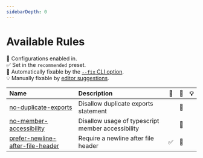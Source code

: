 ```yaml
---
sidebarDepth: 0
---
```


# Available Rules

💼 Configurations enabled in.\
✅ Set in the `recommended` preset.\
🔧 Automatically fixable by the [`--fix` CLI option](https://eslint.org/docs/user-guide/command-line-interface#--fix).\
💡 Manually fixable by [editor suggestions](https://eslint.org/docs/developer-guide/working-with-rules#providing-suggestions).

| Name                                                                             | Description                                       | 💼  | 🔧  | 💡  |
| :------------------------------------------------------------------------------- | :------------------------------------------------ | :-: | :-: | :-: |
| [no-duplicate-exports](/rules/no-duplicate-exports.html)                         | Disallow duplicate exports statement              |     | 🔧  |     |
| [no-member-accessibility](/rules/no-member-accessibility.html)                   | Disallow usage of typescript member accessibility |     | 🔧  |     |
| [prefer-newline-after-file-header](/rules/prefer-newline-after-file-header.html) | Require a newline after file header               | ✅  | 🔧  |     |
